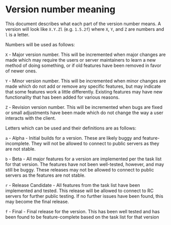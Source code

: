 # Version number meaning
This document describes what each part of the version number means. A version will look like `X.Y.Zl` (e.g. `1.5.2f`) where `X`, `Y`, and `Z` are numbers and `l` is a letter.

Numbers will be used as follows:

`X` - Major version number. This will be incremented when major changes are made which may require the users or server maintainers to learn a new method of doing something, or if old features have been removed in favor of newer ones.

`Y` - Minor version number. This will be incremented when minor changes are made which do not add or remove any specific features, but may indicate that some features work a little differently. Existing features may have new functionality that has been added for various reasons.

`Z` - Revision version number. This will be incremented when bugs are fixed or small adjustments have been made which do not change the way a user interacts with the client.

Letters which can be used and their definitions are as follows:

`a` - Alpha - Initial builds for a version. These are likely buggy and feature-incomplete. They will not be allowed to connect to public servers as they are not stable.

`b` - Beta - All major features for a version are implemented per the task list for that version. The features have not been well-tested, however, and may still be buggy. These releases may not be allowed to connect to public servers as the features are not stable.

`r` - Release Candidate - All features from the task list have been implemented and tested. This release will be allowed to connect to RC servers for further public testing. If no further issues have been found, this may become the final release.

`f` - Final - Final release for the version. This has been well tested and has been found to be feature-complete based on the task list for that version


